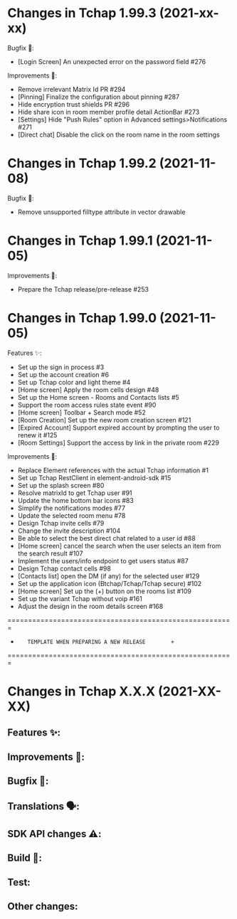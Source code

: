 Changes in Tchap 1.99.3 (2021-xx-xx)
===================================================

Bugfix 🐛:
 - [Login Screen] An unexpected error on the password field #276

Improvements 🙌:
 - Remove irrelevant Matrix Id PR #294
 - [Pinning] Finalize the configuration about pinning #287
 - Hide encryption trust shields PR #296
 - Hide share icon in room member profile detail ActionBar #273
 - [Settings] Hide "Push Rules" option in Advanced settings>Notifications #271
 - [Direct chat] Disable the click on the room name in the room settings

Changes in Tchap 1.99.2 (2021-11-08)
===================================================

Bugfix 🐛:
 - Remove unsupported filltype attribute in vector drawable

Changes in Tchap 1.99.1 (2021-11-05)
===================================================

Improvements 🙌:
 - Prepare the Tchap release/pre-release #253

Changes in Tchap 1.99.0 (2021-11-05)
===================================================

Features ✨:
 - Set up the sign in process #3
 - Set up the account creation #6
 - Set up Tchap color and light theme #4
 - [Home screen] Apply the room cells design #48
 - Set up the Home screen - Rooms and Contacts lists #5
 - Support the room access rules state event #90
 - [Home screen] Toolbar + Search mode #52
 - [Room Creation] Set up the new room creation screen #121
 - [Expired Account] Support expired account by prompting the user to renew it #125
 - [Room Settings] Support the access by link in the private room #229

Improvements 🙌:
 - Replace Element references with the actual Tchap information #1
 - Set up Tchap RestClient in element-android-sdk #15
 - Set up the splash screen #80
 - Resolve matrixId to get Tchap user #91
 - Update the home bottom bar icons #83
 - Simplify the notifications modes #77
 - Update the selected room menu #78
 - Design Tchap invite cells #79
 - Change the invite description #104
 - Be able to select the best direct chat related to a user id #88
 - [Home screen] cancel the search when the user selects an item from the search result #107
 - Implement the users/info endpoint to get users status #87
 - Design Tchap contact cells #98
 - [Contacts list] open the DM (if any) for the selected user #129
 - Set up the application icon (Btchap/Tchap/Tchap secure) #102
 - [Home screen] Set up the (+) button on the rooms list #109
 - Set up the variant Tchap without voip #161
 - Adjust the design in the room details screen #168


=======================================================
+        TEMPLATE WHEN PREPARING A NEW RELEASE        +
=======================================================


Changes in Tchap X.X.X (2021-XX-XX)
===================================================

Features ✨:
 -

Improvements 🙌:
 -

Bugfix 🐛:
 -

Translations 🗣:
 -

SDK API changes ⚠️:
 - 

Build 🧱:
 -

Test:
 -

Other changes:
 -
